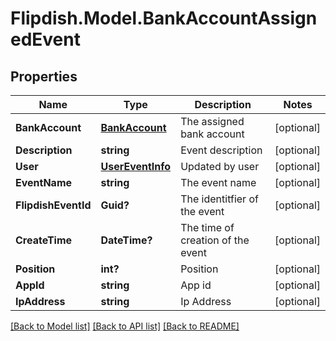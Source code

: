 # Flipdish.Model.BankAccountAssignedEvent
## Properties

Name | Type | Description | Notes
------------ | ------------- | ------------- | -------------
**BankAccount** | [**BankAccount**](BankAccount.md) | The assigned bank account | [optional] 
**Description** | **string** | Event description | [optional] 
**User** | [**UserEventInfo**](UserEventInfo.md) | Updated by user | [optional] 
**EventName** | **string** | The event name | [optional] 
**FlipdishEventId** | **Guid?** | The identitfier of the event | [optional] 
**CreateTime** | **DateTime?** | The time of creation of the event | [optional] 
**Position** | **int?** | Position | [optional] 
**AppId** | **string** | App id | [optional] 
**IpAddress** | **string** | Ip Address | [optional] 

[[Back to Model list]](../README.md#documentation-for-models) [[Back to API list]](../README.md#documentation-for-api-endpoints) [[Back to README]](../README.md)

